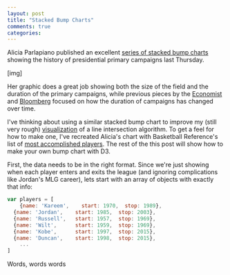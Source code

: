 ```yaml
---
layout: post
title: "Stacked Bump Charts"
comments: true
categories: 
---
```


Alicia Parlapiano published an excellent [series of stacked bump charts](http://www.nytimes.com/interactive/2015/06/04/us/politics/stacking-up-the-presidential-fields.html) showing the history of presidential primary campaigns last Thursday. 

[img]

Her graphic does a great job showing both the size of the field and the duration of the primary campaigns, while previous pieces by the [Economist](http://www.economist.com/blogs/graphicdetail/2015/04/us-presidential-candidate-announcements) and [Bloomberg](http://www.bloomberg.com/politics/articles/2014-11-25/when-do-presidential-candidates-announce) focused on how the duration of campaigns has changed over time.

I've thinking about using a similar stacked bump chart to improve my (still very rough) [visualization](http://bl.ocks.org/1wheel/cbd9053de9bb39231924) of a line intersection algorithm. To get a feel for how to make one, I've recreated Alicia's chart with Basketball Reference's list of [most accomplished players](http://www.basketball-reference.com/leaders/hof_prob.html). The rest of the this post will show how to make your own bump chart with D3. 

First, the data needs to be in the right format. Since we're just showing when each player enters and exits the league (and ignoring complications like Jordan's MLG career), lets start with an array of objects with exactly that info:

```javascript
var players = [
	{name: 'Kareem',    start: 1970,  stop: 1989},
  {name: 'Jordan',    start: 1985,  stop: 2003},
  {name: 'Russell',   start: 1957,  stop: 1969},
  {name: 'Wilt',      start: 1959,  stop: 1969},
  {name: 'Kobe',      start: 1997,  stop: 2015},
  {name: 'Duncan',    start: 1998,  stop: 2015},
	...
]
```


<div id='line'></div>

Words, words words

<div id='bump'></div>




<link rel="stylesheet" type="text/css" href="/javascripts/posts/stackedBump/style.css">


<script src="/javascripts/libs/d3.4.11.js" type="text/javascript"></script>
<script src="/javascripts/libs/lodash.js" type="text/javascript"></script>
<script src="/javascripts/libs/d3-jetpack-v1.js" type="text/javascript"></script>
<script src="/javascripts/libs/d3-starterkit-v0.js" type="text/javascript"></script>


<script src="/javascripts/posts/stackedBump/script.js"></script>
